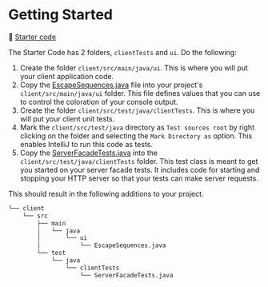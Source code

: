 # Getting Started

📁 [Starter code](starter-code)

The Starter Code has 2 folders, `clientTests` and `ui`. Do the following:

1. Create the folder `client/src/main/java/ui`. This is where you will put your client application code.
1. Copy the [EscapeSequences.java](starter-code/ui/EscapeSequences.java) file into your project's `client/src/main/java/ui` folder. This file defines values that you can use to control the coloration of your console output.
1. Create the folder `client/src/test/java/clientTests`. This is where you will put your client unit tests.
1. Mark the `client/src/test/java` directory as `Test sources root` by right clicking on the folder and selecting the `Mark Directory as` option. This enables IntelliJ to run this code as tests.
1. Copy the [ServerFacadeTests.java](starter-code/clientTests/ServerFacadeTests.java) into the `client/src/test/java/clientTests` folder. This test class is meant to get you started on your server facade tests. It includes code for starting and stopping your HTTP server so that your tests can make server requests.

This should result in the following additions to your project.

```txt
└── client
    └── src
        ├── main
        │   └── java
        │       └── ui
        │           └── EscapeSequences.java
        └── test
            └── java
                └── clientTests
                    └── ServerFacadeTests.java
```
